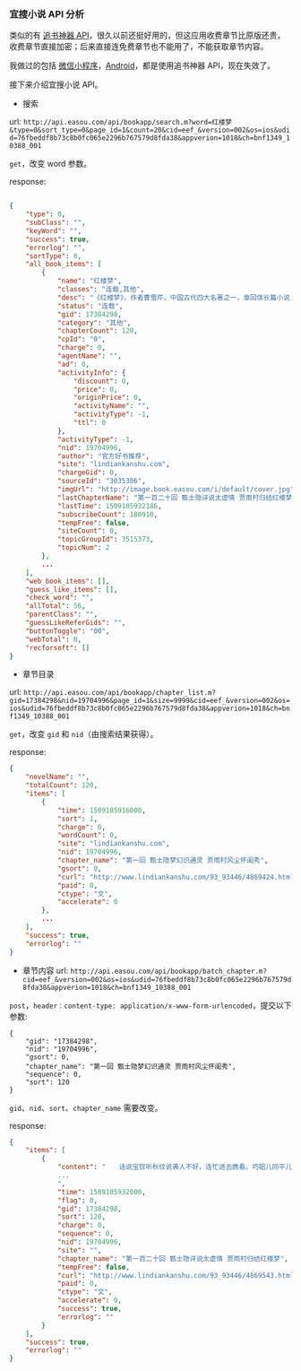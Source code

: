 ### 宜搜小说 API 分析

类似的有 [追书神器 API](https://github.com/xiadd/zhuishushenqi)，很久以前还挺好用的，但这应用收费章节比原版还贵，收费章节直接加密；后来直接连免费章节也不能用了，不能获取章节内容。

我做过的包括 [微信小程序](https://github.com/Hzzone-Archives/YourReader)，[Android](https://github.com/Hzzone/E-Book)，都是使用追书神器 API，现在失效了。

接下来介绍宜搜小说 API。

* 搜索

url: `http://api.easou.com/api/bookapp/search.m?word=红楼梦&type=0&sort_type=0&page_id=1&count=20&cid=eef_&version=002&os=ios&udid=76fbeddf8b73c8b0fc065e2296b767579d8fda38&appverion=1018&ch=bnf1349_10388_001
`

`get`，改变 word 参数。

response:
```json

{
    "type": 0,
    "subClass": "",
    "keyWord": "",
    "success": true,
    "errorlog": "",
    "sortType": 0,
    "all_book_items": [
        {
            "name": "红楼梦",
            "classes": "连载,其他",
            "desc": "《红楼梦》，作者曹雪芹，中国古代四大名著之一，章回体长篇小说......",
            "status": "连载",
            "gid": 17384298,
            "category": "其他",
            "chapterCount": 120,
            "cpId": "0",
            "charge": 0,
            "agentName": "",
            "ad": 0,
            "activityInfo": {
                "discount": 0,
                "price": 0,
                "originPrice": 0,
                "activityName": "",
                "activityType": -1,
                "ttl": 0
            },
            "activityType": -1,
            "nid": 19704996,
            "author": "官方好书推荐",
            "site": "lindiankanshu.com",
            "chargeGid": 0,
            "sourceId": "3035306",
            "imgUrl": "http://image.book.easou.com/i/default/cover.jpg",
            "lastChapterName": "第一百二十回 甄士隐详说太虚情 贾雨村归结红楼梦",
            "lastTime": 1509105932186,
            "subscribeCount": 180910,
            "tempFree": false,
            "siteCount": 0,
            "topicGroupId": 3515373,
            "topicNum": 2
        },
        ...
    ],
    "web_book_items": [],
    "guess_like_items": [],
    "check_word": "",
    "allTotal": 56,
    "parentClass": "",
    "guessLikeReferGids": "",
    "buttonToggle": "00",
    "webTotal": 0,
    "recforsoft": []
}
```

* 章节目录

url: `http://api.easou.com/api/bookapp/chapter_list.m?gid=17384298&nid=19704996&page_id=1&size=9999&cid=eef_&version=002&os=ios&udid=76fbeddf8b73c8b0fc065e2296b767579d8fda38&appverion=1018&ch=bnf1349_10388_001`

`get`，改变 `gid` 和 `nid`（由搜索结果获得）。

response:
```json
{
    "novelName": "",
    "totalCount": 120,
    "items": [
        {
            "time": 1509105916000,
            "sort": 1,
            "charge": 0,
            "wordCount": 0,
            "site": "lindiankanshu.com",
            "nid": 19704996,
            "chapter_name": "第一回 甄士隐梦幻识通灵 贾雨村风尘怀闺秀",
            "gsort": 0,
            "curl": "http://www.lindiankanshu.com/93_93446/4869424.html",
            "paid": 0,
            "ctype": "文",
            "accelerate": 0
        },
        ...
    ],
    "success": true,
    "errorlog": ""
}
```

* 章节内容
url: `http://api.easou.com/api/bookapp/batch_chapter.m?cid=eef_&version=002&os=ios&udid=76fbeddf8b73c8b0fc065e2296b767579d8fda38&appverion=1018&ch=bnf1349_10388_001`

`post`，`header：content-type: application/x-www-form-urlencoded`，提交以下参数:
```
{
    "gid": "17384298",
    "nid": "19704996",
    "gsort": 0,
    "chapter_name": "第一回 甄士隐梦幻识通灵 贾雨村风尘怀闺秀",
    "sequence": 0,
    "sort": 120
}
```

`gid`、`nid`、`sort`、`chapter_name` 需要改变。

response:
```json
{
    "items": [
        {
            "content": "　　话说宝钗听秋纹说袭人不好，连忙进去瞧看。巧姐儿同平儿也随着走到袭人炕前，只见袭人心痛难禁，一时气厥。宝钗等用开水灌了过来，仍旧扶她睡下，一面传请大夫。巧姐儿问宝钗道：\"袭人姐姐怎么病到这个样？\"宝钗道：\"大前儿晚上，哭伤了心了，一时发晕栽倒了。太太叫人扶她回来，她就睡倒了。因外头有事，没有请大夫瞧她，所以致此。\"
            ...
            ",
            "time": 1509105932000,
            "flag": 0,
            "gid": 17384298,
            "sort": 120,
            "charge": 0,
            "sequence": 0,
            "nid": 19704996,
            "site": "",
            "chapter_name": "第一百二十回 甄士隐详说太虚情 贾雨村归结红楼梦",
            "tempFree": false,
            "curl": "http://www.lindiankanshu.com/93_93446/4869543.html",
            "paid": 0,
            "ctype": "文",
            "accelerate": 0,
            "success": true,
            "errorlog": ""
        }
    ],
    "success": true,
    "errorlog": ""
}
```

